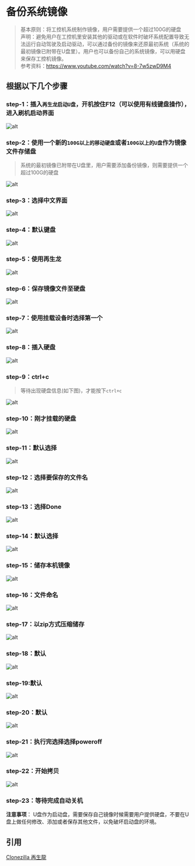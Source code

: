 # 备份系统镜像
 
> 基本原则：将工控机系统制作镜像，用户需要提供一个超过100G的硬盘  
> 声明：避免用户在工控机里安装其他的驱动或在软件时破坏系统配置导致无法运行自动驾驶及启动驱动，可以通过备份的镜像来还原最初系统（系统的最初镜像已附带在U盘里）。用户也可以备份自己的系统镜像，可以用硬盘来保存工控机镜像。  
> 参考资料：<https://www.youtube.com/watch?v=8-7w5zwD9M4>

##  根据以下几个步骤
### step-1：插入`再生龙启动U盘`，开机按住F12（可以使用有线键盘操作），进入刷机启动界面
![alt](images/lQLPJwDCetAopwbNBD3NCGmwBeApK3fykssEPgo_EcB8AQ_2153_1085.png)
### step-2：使用一个新的`100G以上的移动硬盘`或者`100G以上的U盘`作为镜像文件存储盘

> 系统的最初镜像已附带在U盘里，用户需要添加备份镜像，则需要提供一个超过100G的硬盘

![alt](images/lQLPJwospArGKAbNBG7NCEqwTvJWVkqz2FsEPgo_GgCFAQ_2122_1134.png)
### step-3：选择中文界面
![alt](images/lQLPJwdL8ziBiAbNBG_NCAewb7ZWChcktagEPgo_GcCyAQ_2055_1135.png)
### step-4：默认键盘
![alt](images/5.png)
### step-5：使用再生龙
![alt](images/8.png)
### step-6：保存镜像文件至硬盘
![alt](images/6.png)
### step-7：使用挂载设备时选择第一个
![alt](images/10.png)
### step-8：插入硬盘
![alt](images/0.png)
### step-9：ctrl+c

> 等待出现硬盘信息(如下图)，才能按下`ctrl+c`

![alt](images/l9.png)
### step-10：刚才挂载的硬盘
![alt](images/E.png)
### step-11：默认选择
![alt](images/E09png.png)
### step-12：选择要保存的文件名
![alt](images/63.png)
### step-13：选择Done
![alt](images/D2.png)
### step-14：默认选择
![alt](images/76AE.png)
### step-15：储存本机镜像  
![alt](images/94D879.png)
### step-16：文件命名   
![alt](images/DC2EF.png)
### step-17：以zip方式压缩储存   
![alt](images/720q90g.jpg)  
### step-18：默认    
![alt](images/hh.jpg)  
### step-19:默认 
![alt](images/f.jpg)  
### step-20：默认 
![alt](images/g.jpg)  
### step-21：执行完选择选择poweroff   
![alt](images/k.jpg)   
### step-22：开始拷贝    
![alt](images/l.jpg)   
### step-23：等待完成自动关机

**注意事项**： U盘作为启动盘，需要保存自己镜像时候需要用户提供硬盘，不要在U盘上做任何修改、添加或者保存其他文件，以免破坏启动盘的环境。

## 引用
[Clonezilla 再生龍](https://clonezilla.nchc.org.tw/intro/)
